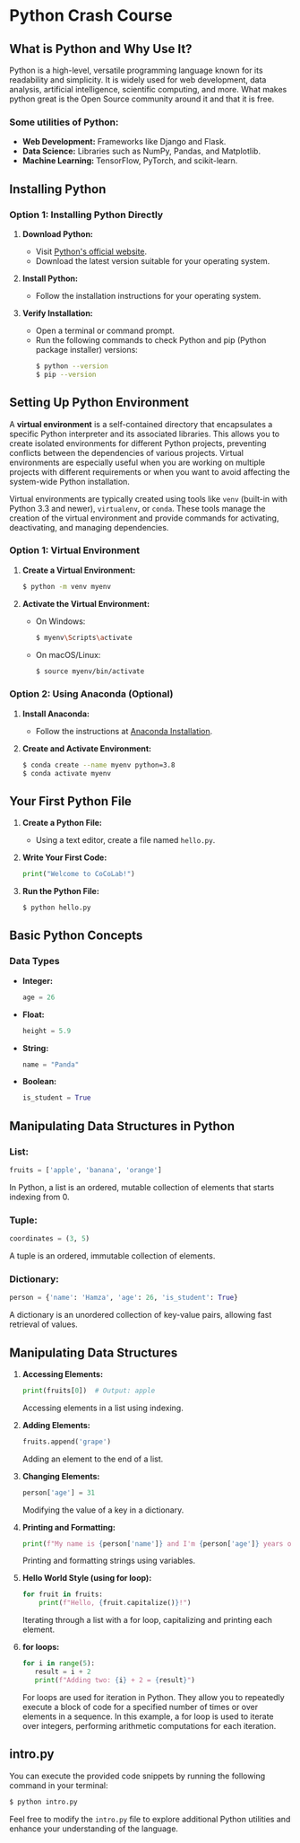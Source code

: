 # Python Crash Course

## What is Python and Why Use It?

Python is a high-level, versatile programming language known for its readability and simplicity. It is widely used for web development, data analysis, artificial intelligence, scientific computing, and more. What makes python great is the Open Source community around it and that it is free.

### Some utilities of Python:

- **Web Development:** Frameworks like Django and Flask.
- **Data Science:** Libraries such as NumPy, Pandas, and Matplotlib.
- **Machine Learning:** TensorFlow, PyTorch, and scikit-learn.

## Installing Python

### Option 1: Installing Python Directly

1. **Download Python:**
   - Visit [Python's official website](https://www.python.org/downloads/).
   - Download the latest version suitable for your operating system.

2. **Install Python:**
   - Follow the installation instructions for your operating system.

3. **Verify Installation:**
   - Open a terminal or command prompt.
   - Run the following commands to check Python and pip (Python package installer) versions:
     ```bash
     $ python --version
     $ pip --version
     ```

## Setting Up Python Environment

A **virtual environment** is a self-contained directory that encapsulates a specific Python interpreter and its associated libraries. This allows you to create isolated environments for different Python projects, preventing conflicts between the dependencies of various projects. Virtual environments are especially useful when you are working on multiple projects with different requirements or when you want to avoid affecting the system-wide Python installation.

Virtual environments are typically created using tools like `venv` (built-in with Python 3.3 and newer), `virtualenv`, or `conda`. These tools manage the creation of the virtual environment and provide commands for activating, deactivating, and managing dependencies.

### Option 1: Virtual Environment

1. **Create a Virtual Environment:**
   ```bash
   $ python -m venv myenv
   ```

2. **Activate the Virtual Environment:**
   - On Windows:
     ```bash
     $ myenv\Scripts\activate
     ```
   - On macOS/Linux:
     ```bash
     $ source myenv/bin/activate
     ```

### Option 2: Using Anaconda (Optional)

1. **Install Anaconda:**
   - Follow the instructions at [Anaconda Installation](https://www.anaconda.com/products/distribution).

2. **Create and Activate Environment:**
   ```bash
   $ conda create --name myenv python=3.8
   $ conda activate myenv
   ```

## Your First Python File

1. **Create a Python File:**
   - Using a text editor, create a file named `hello.py`.

2. **Write Your First Code:**
   ```python
   print("Welcome to CoCoLab!")
   ```

3. **Run the Python File:**
   ```bash
   $ python hello.py
   ```

## Basic Python Concepts

### Data Types

- **Integer:**
  ```python
  age = 26
  ```

- **Float:**
  ```python
  height = 5.9
  ```

- **String:**
  ```python
  name = "Panda"
  ```

- **Boolean:**
  ```python
  is_student = True
  ```

## Manipulating Data Structures in Python

### List:
```python
fruits = ['apple', 'banana', 'orange']
```
In Python, a list is an ordered, mutable collection of elements that starts indexing from 0.

### Tuple:
```python
coordinates = (3, 5)
```
A tuple is an ordered, immutable collection of elements.

### Dictionary:
```python
person = {'name': 'Hamza', 'age': 26, 'is_student': True}
```
A dictionary is an unordered collection of key-value pairs, allowing fast retrieval of values.

## Manipulating Data Structures

1. **Accessing Elements:**
   ```python
   print(fruits[0])  # Output: apple
   ```
   Accessing elements in a list using indexing.

2. **Adding Elements:**
   ```python
   fruits.append('grape')
   ```
   Adding an element to the end of a list.

3. **Changing Elements:**
   ```python
   person['age'] = 31
   ```
   Modifying the value of a key in a dictionary.

4. **Printing and Formatting:**
   ```python
   print(f"My name is {person['name']} and I'm {person['age']} years old.")
   ```
   Printing and formatting strings using variables.

5. **Hello World Style (using for loop):**
   ```python
   for fruit in fruits:
       print(f"Hello, {fruit.capitalize()}!")
   ```
   Iterating through a list with a for loop, capitalizing and printing each element. 

6. **for loops:**
   ```python
   for i in range(5):
      result = i + 2
      print(f"Adding two: {i} + 2 = {result}")
   ```

   For loops are used for iteration in Python. They allow you to repeatedly execute a block of code for a specified number of times or over elements in a sequence. In this example, a for loop is used to iterate over integers, performing arithmetic computations for each iteration.

## intro.py

You can execute the provided code snippets by running the following command in your terminal:

```bash
$ python intro.py
```

Feel free to modify the `intro.py` file to explore additional Python utilities and enhance your understanding of the language.
